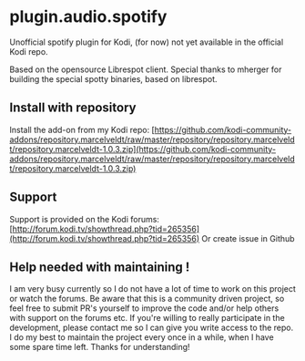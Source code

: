 # plugin.audio.spotify
Unofficial spotify plugin for Kodi, (for now) not yet available in the official Kodi repo.

Based on the opensource Librespot client. Special thanks to mherger for building the special spotty binaries, based on librespot.


## Install with repository
Install the add-on from my Kodi repo:
[https://github.com/kodi-community-addons/repository.marcelveldt/raw/master/repository/repository.marcelveldt/repository.marcelveldt-1.0.3.zip](https://github.com/kodi-community-addons/repository.marcelveldt/raw/master/repository/repository.marcelveldt/repository.marcelveldt-1.0.3.zip)


## Support
Support is provided on the Kodi forums:
[http://forum.kodi.tv/showthread.php?tid=265356](http://forum.kodi.tv/showthread.php?tid=265356)
Or create issue in Github


## Help needed with maintaining !
I am very busy currently so I do not have a lot of time to work on this project or watch the forums.
Be aware that this is a community driven project, so feel free to submit PR's yourself to improve the code and/or help others with support on the forums etc. If you're willing to really participate in the development, please contact me so I can give you write access to the repo. I do my best to maintain the project every once in a while, when I have some spare time left.
Thanks for understanding!
